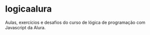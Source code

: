 # logicaalura
Aulas, exercícios e desafios do curso de lógica de programação com Javascript da Alura.
